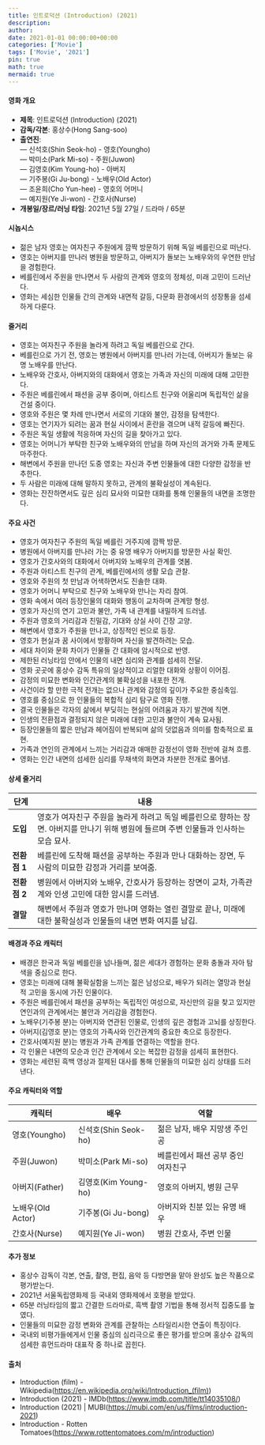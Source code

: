 ```yaml
---
title: 인트로덕션 (Introduction) (2021)
description: 
author: 
date: 2021-01-01 00:00:00+00:00
categories: ['Movie']
tags: ['Movie', '2021']
pin: true
math: true
mermaid: true
---
```

#### 영화 개요

- **제목**: 인트로덕션 (Introduction) (2021)  
- **감독/각본**: 홍상수(Hong Sang-soo)  
- **출연진**:  
  — 신석호(Shin Seok-ho) - 영호(Youngho)  
  — 박미소(Park Mi-so) - 주원(Juwon)  
  — 김영호(Kim Young-ho) - 아버지  
  — 기주봉(Gi Ju-bong) - 노배우(Old Actor)  
  — 조윤희(Cho Yun-hee) - 영호의 어머니  
  — 예지원(Ye Ji-won) - 간호사(Nurse)  
- **개봉일/장르/러닝 타임**: 2021년 5월 27일 / 드라마 / 65분  

#### 시놉시스

- 젊은 남자 영호는 여자친구 주원에게 깜짝 방문하기 위해 독일 베를린으로 떠난다.  
- 영호는 아버지를 만나러 병원을 방문하고, 아버지가 돌보는 노배우와의 우연한 만남을 경험한다.  
- 베를린에서 주원을 만나면서 두 사람의 관계와 영호의 정체성, 미래 고민이 드러난다.  
- 영화는 세심한 인물들 간의 관계와 내면적 갈등, 다문화 환경에서의 성장통을 섬세하게 다룬다.  

#### 줄거리

- 영호는 여자친구 주원을 놀라게 하려고 독일 베를린으로 간다.  
- 베를린으로 가기 전, 영호는 병원에서 아버지를 만나러 가는데, 아버지가 돌보는 유명 노배우를 만난다.  
- 노배우와 간호사, 아버지와의 대화에서 영호는 가족과 자신의 미래에 대해 고민한다.  
- 주원은 베를린에서 패션을 공부 중이며, 아티스트 친구와 어울리며 독립적인 삶을 건설 중이다.  
- 영호와 주원은 몇 차례 만나면서 서로의 기대와 불안, 감정을 탐색한다.  
- 영호는 연기자가 되려는 꿈과 현실 사이에서 혼란을 겪으며 내적 갈등에 빠진다.  
- 주원은 독일 생활에 적응하며 자신의 길을 찾아가고 있다.  
- 영호는 어머니가 부탁한 친구와 노배우와의 만남을 하며 자신의 과거와 가족 문제도 마주한다.  
- 해변에서 주원을 만나던 도중 영호는 자신과 주변 인물들에 대한 다양한 감정을 반추한다.  
- 두 사람은 미래에 대해 말하지 못하고, 관계의 불확실성이 계속된다.  
- 영화는 잔잔하면서도 깊은 심리 묘사와 미묘한 대화를 통해 인물들의 내면을 조명한다.  

#### 주요 사건

- 영호가 여자친구 주원의 독일 베를린 거주지에 깜짝 방문.  
- 병원에서 아버지를 만나러 가는 중 유명 배우가 아버지를 방문한 사실 확인.  
- 영호가 간호사와의 대화에서 아버지와 노배우의 관계를 엿봄.  
- 주원과 아티스트 친구의 관계, 베를린에서의 생활 모습 관찰.  
- 영호와 주원의 첫 만남과 어색하면서도 진솔한 대화.  
- 영호가 어머니 부탁으로 친구와 노배우와 만나는 자리 참여.  
- 영화 속에서 여러 등장인물의 대화와 행동이 교차하며 관계망 형성.  
- 영호가 자신의 연기 고민과 불안, 가족 내 관계를 내밀하게 드러냄.  
- 주원과 영호의 거리감과 친밀감, 기대와 상실 사이 긴장 고양.  
- 해변에서 영호가 주원을 만나고, 상징적인 씬으로 등장.  
- 영호가 현실과 꿈 사이에서 방황하며 자신을 발견하려는 모습.  
- 세대 차이와 문화 차이가 인물들 간 대화에 암시적으로 반영.  
- 제한된 러닝타임 안에서 인물의 내면 심리와 관계를 섬세히 전달.  
- 영화 곳곳에 홍상수 감독 특유의 일상적이고 리얼한 대화와 상황이 이어짐.  
- 감정의 미묘한 변화와 인간관계의 불확실성을 내포한 전개.  
- 사건이라 할 만한 극적 전개는 없으나 관계와 감정의 깊이가 주요한 중심축임.  
- 영호를 중심으로 한 인물들의 복합적 심리 탐구로 영화 진행.  
- 결국 인물들은 각자의 삶에서 부딪히는 현실의 어려움과 자기 발견에 직면.  
- 인생의 전환점과 결정되지 않은 미래에 대한 고민과 불안이 계속 묘사됨.  
- 등장인물들의 짧은 만남과 헤어짐이 반복되며 삶의 덧없음과 의미를 함축적으로 표현.  
- 가족과 연인의 관계에서 느끼는 거리감과 애매한 감정선이 영화 전반에 걸쳐 흐름.  
- 영화는 인간 내면의 섬세한 심리를 무채색의 화면과 차분한 전개로 풀어냄.  

#### 상세 줄거리

| **단계** | **내용** |
|----------|----------|
| **도입** | 영호가 여자친구 주원을 놀라게 하려고 독일 베를린으로 향하는 장면. 아버지를 만나기 위해 병원에 들르며 주변 인물들과 인사하는 모습 묘사. |
| **전환점 1** | 베를린에 도착해 패션을 공부하는 주원과 만나 대화하는 장면, 두 사람의 미묘한 감정과 거리를 보여줌. |
| **전환점 2** | 병원에서 아버지와 노배우, 간호사가 등장하는 장면이 교차, 가족관계와 인생 고민에 대한 암시를 드러냄. |
| **결말** | 해변에서 주원과 영호가 만나며 영화는 열린 결말로 끝나, 미래에 대한 불확실성과 인물들의 내면 변화 여지를 남김. |

#### 배경과 주요 캐릭터

- 배경은 한국과 독일 베를린을 넘나들며, 젊은 세대가 경험하는 문화 충돌과 자아 탐색을 중심으로 한다.  
- 영호는 미래에 대해 불확실함을 느끼는 젊은 남성으로, 배우가 되려는 열망과 현실적 고민을 동시에 가진 인물이다.  
- 주원은 베를린에서 패션을 공부하는 독립적인 여성으로, 자신만의 길을 찾고 있지만 연인과의 관계에서는 불안과 거리감을 경험한다.  
- 노배우(기주봉 분)는 아버지와 연관된 인물로, 인생의 깊은 경험과 고뇌를 상징한다.  
- 아버지(김영호 분)는 영호의 가족사와 인간관계의 중요한 축으로 등장한다.  
- 간호사(예지원 분)는 병원과 가족 관계를 연결하는 역할을 한다.  
- 각 인물은 내면의 모순과 인간 관계에서 오는 복잡한 감정을 섬세히 표현한다.  
- 영화는 세련된 흑백 영상과 절제된 대사를 통해 인물들의 미묘한 심리 상태를 드러낸다.  

#### 주요 캐릭터와 역할

| **캐릭터** | **배우** | **역할** |
|------------|----------|----------|
| 영호(Youngho) | 신석호(Shin Seok-ho) | 젊은 남자, 배우 지망생 주인공 |
| 주원(Juwon) | 박미소(Park Mi-so) | 베를린에서 패션 공부 중인 여자친구 |
| 아버지(Father) | 김영호(Kim Young-ho) | 영호의 아버지, 병원 근무 |
| 노배우(Old Actor) | 기주봉(Gi Ju-bong) | 아버지와 친분 있는 유명 배우 |
| 간호사(Nurse) | 예지원(Ye Ji-won) | 병원 간호사, 주변 인물 |

#### 추가 정보

- 홍상수 감독이 각본, 연출, 촬영, 편집, 음악 등 다방면을 맡아 완성도 높은 작품으로 평가받는다.  
- 2021년 서울독립영화제 등 국내외 영화제에서 호평을 받았다.  
- 65분 러닝타임의 짧고 간결한 드라마로, 흑백 촬영 기법을 통해 정서적 집중도를 높였다.  
- 인물들의 미묘한 감정 변화와 관계를 관찰하는 스타일리시한 연출이 특징이다.  
- 국내외 비평가들에게서 인물 중심의 심리극으로 좋은 평가를 받으며 홍상수 감독의 섬세한 휴먼드라마 대표작 중 하나로 꼽힌다.  

#### 출처

- Introduction (film) - Wikipedia(https://en.wikipedia.org/wiki/Introduction_(film))  
- Introduction (2021) - IMDb(https://www.imdb.com/title/tt14035108/)  
- Introduction (2021) | MUBI(https://mubi.com/en/us/films/introduction-2021)  
- Introduction - Rotten Tomatoes(https://www.rottentomatoes.com/m/introduction)
